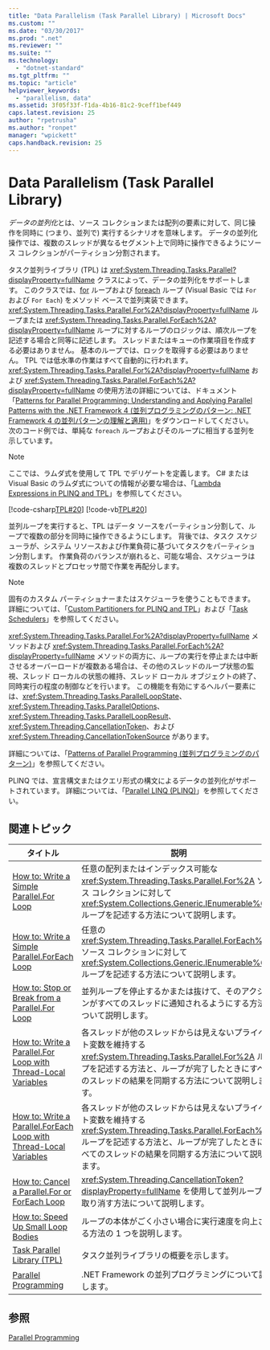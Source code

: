 ```yaml
---
title: "Data Parallelism (Task Parallel Library) | Microsoft Docs"
ms.custom: ""
ms.date: "03/30/2017"
ms.prod: ".net"
ms.reviewer: ""
ms.suite: ""
ms.technology: 
  - "dotnet-standard"
ms.tgt_pltfrm: ""
ms.topic: "article"
helpviewer_keywords: 
  - "parallelism, data"
ms.assetid: 3f05f33f-f1da-4b16-81c2-9ceff1bef449
caps.latest.revision: 25
author: "rpetrusha"
ms.author: "ronpet"
manager: "wpickett"
caps.handback.revision: 25
---
```

# Data Parallelism (Task Parallel Library)
*データの並列化*とは、ソース コレクションまたは配列の要素に対して、同じ操作を同時に \(つまり、並列で\) 実行するシナリオを意味します。  データの並列化操作では、複数のスレッドが異なるセグメント上で同時に操作できるようにソース コレクションがパーティション分割されます。  
  
 タスク並列ライブラリ \(TPL\) は <xref:System.Threading.Tasks.Parallel?displayProperty=fullName> クラスによって、データの並列化をサポートします。  このクラスでは、[for](../Topic/for%20\(C%23%20Reference\).md) ループおよび [foreach](../Topic/foreach,%20in%20\(C%23%20Reference\).md) ループ \(Visual Basic では `For` および `For Each`\) をメソッド ベースで並列実装できます。  <xref:System.Threading.Tasks.Parallel.For%2A?displayProperty=fullName> ループまたは <xref:System.Threading.Tasks.Parallel.ForEach%2A?displayProperty=fullName> ループに対するループのロジックは、順次ループを記述する場合と同等に記述します。  スレッドまたはキューの作業項目を作成する必要はありません。  基本のループでは、ロックを取得する必要はありません。  TPL では低水準の作業はすべて自動的に行われます。  <xref:System.Threading.Tasks.Parallel.For%2A?displayProperty=fullName> および <xref:System.Threading.Tasks.Parallel.ForEach%2A?displayProperty=fullName> の使用方法の詳細については、ドキュメント「[Patterns for Parallel Programming: Understanding and Applying Parallel Patterns with the .NET Framework 4 \(並列プログラミングのパターン: .NET Framework 4 の並列パターンの理解と適用\)](http://www.microsoft.com/download/details.aspx?id=19222)」をダウンロードしてください。  次のコード例では、単純な `foreach` ループおよびそのループに相当する並列を示しています。  
  
> [!NOTE]
>  ここでは、ラムダ式を使用して TPL でデリゲートを定義します。  C\# または Visual Basic のラムダ式についての情報が必要な場合は、「[Lambda Expressions in PLINQ and TPL](../../../docs/standard/parallel-programming/lambda-expressions-in-plinq-and-tpl.md)」を参照してください。  
  
 [!code-csharp[TPL#20](../../../samples/snippets/csharp/VS_Snippets_Misc/tpl/cs/tpl.cs#20)]
 [!code-vb[TPL#20](../../../samples/snippets/visualbasic/VS_Snippets_Misc/tpl/vb/tpl_vb.vb#20)]  
  
 並列ループを実行すると、TPL はデータ ソースをパーティション分割して、ループで複数の部分を同時に操作できるようにします。  背後では、タスク スケジューラが、システム リソースおよび作業負荷に基づいてタスクをパーティション分割します。  作業負荷のバランスが崩れると、可能な場合、スケジューラは複数のスレッドとプロセッサ間で作業を再配分します。  
  
> [!NOTE]
>  固有のカスタム パーティショナーまたはスケジューラを使うこともできます。  詳細については、「[Custom Partitioners for PLINQ and TPL](../../../docs/standard/parallel-programming/custom-partitioners-for-plinq-and-tpl.md)」および「[Task Schedulers](../Topic/Task%20Schedulers.md)」を参照してください。  
  
 <xref:System.Threading.Tasks.Parallel.For%2A?displayProperty=fullName> メソッドおよび <xref:System.Threading.Tasks.Parallel.ForEach%2A?displayProperty=fullName> メソッドの両方に、ループの実行を停止または中断させるオーバーロードが複数ある場合は、その他のスレッドのループ状態の監視、スレッド ローカルの状態の維持、スレッド ローカル オブジェクトの終了、同時実行の程度の制御などを行います。  この機能を有効にするヘルパー要素には、<xref:System.Threading.Tasks.ParallelLoopState>、<xref:System.Threading.Tasks.ParallelOptions>、<xref:System.Threading.Tasks.ParallelLoopResult>、<xref:System.Threading.CancellationToken>、および <xref:System.Threading.CancellationTokenSource> があります。  
  
 詳細については、「[Patterns of Parallel Programming \(並列プログラミングのパターン\)](http://go.microsoft.com/fwlink/p/?LinkId=265491)」を参照してください。  
  
 PLINQ では、宣言構文またはクエリ形式の構文によるデータの並列化がサポートされています。  詳細については、「[Parallel LINQ \(PLINQ\)](../../../docs/standard/parallel-programming/parallel-linq-plinq.md)」を参照してください。  
  
## 関連トピック  
  
|タイトル|説明|  
|----------|--------|  
|[How to: Write a Simple Parallel.For Loop](../../../docs/standard/parallel-programming/how-to-write-a-simple-parallel-for-loop.md)|任意の配列またはインデックス可能な <xref:System.Threading.Tasks.Parallel.For%2A> ソース コレクションに対して <xref:System.Collections.Generic.IEnumerable%601> ループを記述する方法について説明します。|  
|[How to: Write a Simple Parallel.ForEach Loop](../../../docs/standard/parallel-programming/how-to-write-a-simple-parallel-foreach-loop.md)|任意の <xref:System.Threading.Tasks.Parallel.ForEach%2A> ソース コレクションに対して <xref:System.Collections.Generic.IEnumerable%601> ループを記述する方法について説明します。|  
|[How to: Stop or Break from a Parallel.For Loop](http://msdn.microsoft.com/ja-jp/de52e4f1-9346-4ad5-b582-1a4d54dc7f7e)|並列ループを停止するかまたは抜けて、そのアクションがすべてのスレッドに通知されるようにする方法について説明します。|  
|[How to: Write a Parallel.For Loop with Thread\-Local Variables](../../../docs/standard/parallel-programming/how-to-write-a-parallel-for-loop-with-thread-local-variables.md)|各スレッドが他のスレッドからは見えないプライベート変数を維持する <xref:System.Threading.Tasks.Parallel.For%2A> ループを記述する方法と、ループが完了したときにすべてのスレッドの結果を同期する方法について説明します。|  
|[How to: Write a Parallel.ForEach Loop with Thread\-Local Variables](../../../docs/standard/parallel-programming/how-to-write-a-parallel-foreach-loop-with-thread-local-variables.md)|各スレッドが他のスレッドからは見えないプライベート変数を維持する <xref:System.Threading.Tasks.Parallel.ForEach%2A> ループを記述する方法と、ループが完了したときにすべてのスレッドの結果を同期する方法について説明します。|  
|[How to: Cancel a Parallel.For or ForEach Loop](../../../docs/standard/parallel-programming/how-to-cancel-a-parallel-for-or-foreach-loop.md)|<xref:System.Threading.CancellationToken?displayProperty=fullName> を使用して並列ループを取り消す方法について説明します。|  
|[How to: Speed Up Small Loop Bodies](../../../docs/standard/parallel-programming/how-to-speed-up-small-loop-bodies.md)|ループの本体がごく小さい場合に実行速度を向上させる方法の 1 つを説明します。|  
|[Task Parallel Library \(TPL\)](../../../docs/standard/parallel-programming/task-parallel-library-tpl.md)|タスク並列ライブラリの概要を示します。|  
|[Parallel Programming](../../../docs/standard/parallel-programming/index.md)|.NET Framework の並列プログラミングについて説明します。|  
  
## 参照  
 [Parallel Programming](../../../docs/standard/parallel-programming/index.md)